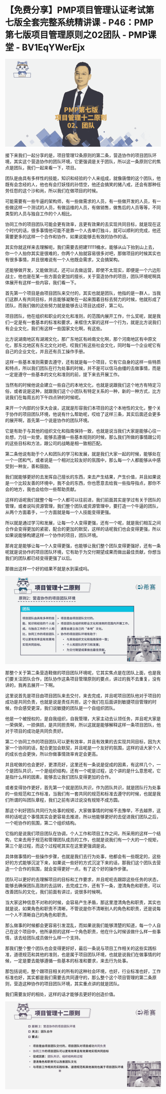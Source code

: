 # 【免费分享】PMP项目管理认证考试第七版全套完整系统精讲课 - P46：PMP第七版项目管理原则之02团队 - PMP课堂 - BV1EqYWerEjx

![](img/4d71ec56458a35598996cd9cf6a78398_0.png)

接下来我们一起分享的是，项目管理12条原则的第二条，营造协作的项目团队环境，其实这个营造协作的团队环境，它更强调是关于团队，所以这一条原则它的焦点是团队，我们一起来看一下，项目。

团队是由具有多样性的技能，知识和经验的个人来组成，就像唐僧的这个团队，他既有会念经的人，他也有会打妖怪的孙悟空，他还会搞笑的猪八戒，还会有那种任劳任怨的这个沙和尚，所以我们在做项目的时候。

可能需要有一些牛逼的架构师，有一些做需求的人员，有一些做开发的人员，有一些做这样一个测试的人员，有做运维的人员，有做销售，做售后的人员等等，不同类型的人员与独自工作的个人相比。

协同工作的项目团队可能会更有效率，且更有效果的去实现共同目标，就是现在这个时代的话，很多事情他可能不是靠一个人去单打独斗，就可以顺利的完成，他还需要更多的这样一个合作和协作，如果说能够去有效的协作的话。

其实你就这样来去理解呃，我们需要去把建11111桶水，能够从山下抬到山上去，你一个人抬你其实是很难的，你两个人抬就容易很多对吧，那做项目的时候其实也有很多事情，并且很难说有一个人他既会需求，又会搞架构。

还能够做开发，又能做测试，还可以去做运营，即使不太现实，即便是一个六边形战士，他也是在某一些方面会更加的擅长，关于营造协作的项目，团队环境呢啊具体展开有这样一些内容，我们看一下。

首先第一个项目是由项目团队来交付的，其实也就是团队，他指的是一群人，当我们这群人有共同目标，并且能够凝聚在一起来围着目标去努力的时候，他就形成了团队，而我们做的这些努力就是能够去让项目达成好，第二句。

项目团队，他在组织和职业的文化和准则，的范围内展开工作，什么奖呢，就是我们一定是有一套基本的标准和要求，来框住大家的这样一个行为，就是比方说我们有企业文化，我们有这样一些国家文化啊，有这些。

比方说湖南地区有湖湘文化，那广东地区有岭南文化啊，那个河南地区有中原文化，那东北地区有东北文化对吧，哎我们有这些社会文化，同时每一个企业呢它有自己的企业文化，并且还有员工操作手册。

这样一些基本准则需要去遵守，还有就是每一个项目，它有它自身的这样一些特质和特点，所以我们团队在行为处事的时候，并不是可以信马由缰的去做事情，而是一定是遵守一些基本的文化和准则的前，提下来去开展工作。

当然有的时候他说会建立一些自己的本地文化，也就是说跟我们这个地方有特定习俗，或者说是这种，就跟我们这个小团队有特定关系的一种，新的一种方式，比方说我们在每周五的下午四点钟的时候呢。

来开一个内部的分享大会诶，这就是形容我们本项目的这个本地性的文化，整个关于协作的项目团队环境，他说有什么帮助呢，哎给了这样三条，其实后面还会更多的展开啊，首先第一个说是协作的团队环境。

它是有助于与其他的组织文化和指南保持一致，也就是说当我们大家是能够心往一处想，力往一处使，能够去遵循一些基本规则的时候，那么我们所做的事情跟公司的这些目标和方法，跟公司的战略是相一致相匹配。

第二条他说有助于个人和团队的学习和发展，就是我们大家一起的时候，能够处在一个一团和气，或者说是一个相对比较友好的氛围中，那么每一个人都能够从中感受到一种友，善和鼓励。

我们就能够更好的去发挥自己擅长的东西，来去产生结果，产生价值，并且如果说是一个比较友善的环境中，我不会的东西，你也愿意去给我一些指导指点，那你不会的地方，我也会给你一些帮助贡献。

这样的话呢我们就整个每一个人都可以往前进，我们前面其实是学过有关于团队的管理，或者说叫资源管理，我们整个团队或资源管理中，要打造一个牛逼的团队，从两个方面着手，一个方面就是每一个人技能变得更强。

所以就是通过学习和发展，让每一个人变得更强，还有一个呢，就是我们相互之间合作会变得更加的紧密，配合的更加的默契，这样的话呢我们也会变得更强，所以如果说能够构建这样一个协作的项目，团队环境。

那肯定是能够让每一个人变得更强，也能够让我们整个团队变得更强好，还有一条呢就是说协作的项目团队环境，它有助于为交付期望成果而做出最佳贡献，你想当我们的团队都已经变得更强了以后。

那做出这样一个好的结果不就是水到渠成吗。

![](img/4d71ec56458a35598996cd9cf6a78398_2.png)

那整个关于第二条营造鞋做的项目团队环境呢，它其实焦点是在团队上面，也是我们要关注团队合作，团队协作这条项目管理原则的要点，讲过的我不去重复，没有讲的，我再去展开一下啊。

这里说首先是项目由项目团队来去交付，来去完成，并且呢项目团队他对于项目的成功是共同负责，也就是说是责任共担，这个我们在后面讲到敏捷项目管理的时候，你会感受更深，我们说敏捷的团队是一个自组织团队。

他是一个被授权的，是自我组织，自我管理，大家主动去认领任务，并且呢大家是一荣俱荣，一损俱损，是共同担责啊，所以这就是能够解释这样一条项目团队，他对于项目的成功是共同负责好。

第二个协同工作的项目团队可以更有效率，并且有效果的去实现共同目标，因为大家一个协同的话，配合更加会默契，并且呢是一个友好的氛围，这样的话大家个人的成长也会更快，所以你做事情效率肯定会更高。

并且呢做的也会更好，更漂亮好，这里还有一条说是促成的因素，有这样几个，一个是团队共识，一个是组织结构，还有一个呢是过程，这个讲的是什么意思呢，它是指什么样的因素，能够去让我们团队变得更加的合作。

或者变得协作更好，首先第一个就是团队共识，作为团队共识，就是团队行为处事的一些规范和工作标准，当我们有一套共同的规范和标准去遵守的时候，也就是我们所谓的叫团队章程，我们之前有讲过说没有规矩不成方圆。

那这个利好团队共同行为处事的规矩，大家做事情的时候不去豫举，不去越界，这样的话呢这个事情其实会更容易去推进，所以他能够更好的去促进我们团队之后，一个呃协作的氛围，第二个组织结构。

它指的是说我们项目团队在协调，个人工作和项目工作之间，所采用的这样一个结构，它来去用于规范和管理团队成员的工作，也就是说我们有一个大的一个规矩，第三个是过程，而这个过程呢其实在这里更强调是说。

具体做事情的一些操作步骤，也就是我们去行为处事，他都会有一些既定的，这些好的方式能够沉淀下来，如果说一些好的方式沉淀下来的话，那我们这个团队去营造一个合作的氛围，就会变得更好一点，有了这个好的操作步骤。

团队可以更好的去理解项目的目标和工作要求，并且呢呃去跟踪这些任务的状态，能够去确保团队高效的去运转，去完成工作，还有下一条，澄清角色和职责，可以改善团队的文化，我们前面有讲过，说很多时候啊。

当大家这种信息不对称的时候，会容易产生矛盾，那这里澄清角色和职责，其实也就是说，如果角色和职责不清晰，不管说是你不清晰别人的角色和职责，还是说每一个人不清晰自己的角色和职责。

那么做事的时候都会更容易引发混乱，而如果说我们能够清楚的知道，每一个人自己在这个项目中，他所承担的这样一个角色职责，他在什么时候该做什么样一些事情，该去给团队成员做什么样一个支持。

那我们整个整个团队也会变得更好好，最后一条说与项目工作相关的这些实践标准，道德规范和其他的准则，也是属于项目团队环境，也就是说我们在做事情的时候，一定是要去能够遵循一些基本的标准和要求，来去行为处事。

那包括说呃，整个跟项目相关的所有的这种社会环境，也好，行业标准也好，工作标准也好，其实都是我们需要去共同遵守的，那么整个这个项目管理的第二条原则，营造这种协作的项目团队环境，其实重点讲的就是团队。

我们需要友好的相处，这样的话才能够去更好的创造价值。

![](img/4d71ec56458a35598996cd9cf6a78398_4.png)